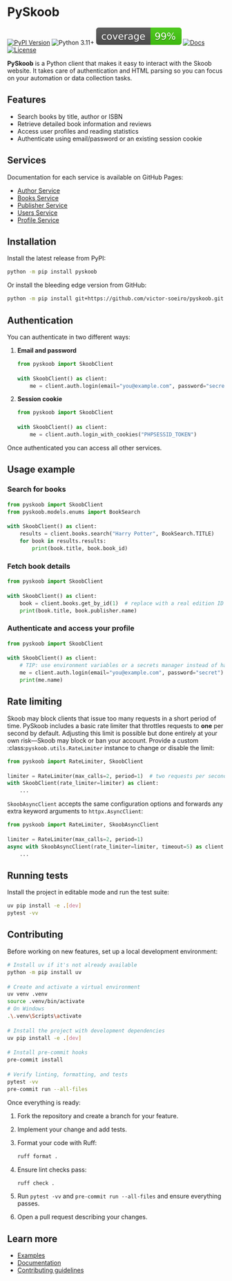 # PySkoob
[![PyPI Version](https://img.shields.io/pypi/v/pyskoob?style=flat-square&logo=pypi)](https://pypi.org/project/pyskoob/)
![Python 3.11+](https://img.shields.io/badge/python-3.11%2B-blue?style=flat-square&logo=python)
[![Coverage](https://raw.githubusercontent.com/victor-soeiro/pyskoob/main/docs/img/coverage.svg)](https://github.com/victor-soeiro/pyskoob/actions/workflows/ci.yml)
[![Docs](https://img.shields.io/badge/docs-latest-blue?style=flat-square)](https://victor-soeiro.github.io/pyskoob/)
[![License](https://img.shields.io/github/license/victor-soeiro/pyskoob?style=flat-square)](LICENSE)

**PySkoob** is a Python client that makes it easy to interact with the Skoob website. It takes care of authentication and HTML parsing so you can focus on your automation or data collection tasks.

## Features

* Search books by title, author or ISBN
* Retrieve detailed book information and reviews
* Access user profiles and reading statistics
* Authenticate using email/password or an existing session cookie

## Services

Documentation for each service is available on GitHub Pages:

* [Author Service](https://victor-soeiro.github.io/pyskoob/author_service/)
* [Books Service](https://victor-soeiro.github.io/pyskoob/books_service/)
* [Publisher Service](https://victor-soeiro.github.io/pyskoob/publishers_service/)
* [Users Service](https://victor-soeiro.github.io/pyskoob/users_service/)
* [Profile Service](https://victor-soeiro.github.io/pyskoob/profile_service/)

## Installation

Install the latest release from PyPI:

```bash
python -m pip install pyskoob
```

Or install the bleeding edge version from GitHub:

```bash
python -m pip install git+https://github.com/victor-soeiro/pyskoob.git
```

## Authentication

You can authenticate in two different ways:

1. **Email and password**

   ```python
   from pyskoob import SkoobClient

   with SkoobClient() as client:
       me = client.auth.login(email="you@example.com", password="secret")
   ```

2. **Session cookie**

   ```python
   from pyskoob import SkoobClient

   with SkoobClient() as client:
       me = client.auth.login_with_cookies("PHPSESSID_TOKEN")
   ```

Once authenticated you can access all other services.

## Usage example

### Search for books

```python
from pyskoob import SkoobClient
from pyskoob.models.enums import BookSearch

with SkoobClient() as client:
    results = client.books.search("Harry Potter", BookSearch.TITLE)
    for book in results.results:
        print(book.title, book.book_id)
```

### Fetch book details

```python
from pyskoob import SkoobClient

with SkoobClient() as client:
    book = client.books.get_by_id(1)  # replace with a real edition ID
    print(book.title, book.publisher.name)
```

### Authenticate and access your profile

```python
from pyskoob import SkoobClient

with SkoobClient() as client:
    # TIP: use environment variables or a secrets manager instead of hard-coding credentials
    me = client.auth.login(email="you@example.com", password="secret")
    print(me.name)
```

## Rate limiting

Skoob may block clients that issue too many requests in a short period of
time. PySkoob includes a basic rate limiter that throttles requests to **one**
per second by default. Adjusting this limit is possible but done entirely at
your own risk—Skoob may block or ban your account. Provide a custom
:class:`pyskoob.utils.RateLimiter` instance to change or disable the limit:

```python
from pyskoob import RateLimiter, SkoobClient

limiter = RateLimiter(max_calls=2, period=1)  # two requests per second (use at your own risk)
with SkoobClient(rate_limiter=limiter) as client:
    ...
```

``SkoobAsyncClient`` accepts the same configuration options and forwards any
extra keyword arguments to ``httpx.AsyncClient``:

```python
from pyskoob import RateLimiter, SkoobAsyncClient

limiter = RateLimiter(max_calls=2, period=1)
async with SkoobAsyncClient(rate_limiter=limiter, timeout=5) as client:
    ...
```

## Running tests

Install the project in editable mode and run the test suite:

```bash
uv pip install -e .[dev]
pytest -vv
```

## Contributing

Before working on new features, set up a local development environment:

```bash
# Install uv if it's not already available
python -m pip install uv

# Create and activate a virtual environment
uv venv .venv
source .venv/bin/activate
# On Windows
.\.venv\Scripts\activate

# Install the project with development dependencies
uv pip install -e .[dev]

# Install pre-commit hooks
pre-commit install

# Verify linting, formatting, and tests
pytest -vv
pre-commit run --all-files
```

Once everything is ready:

1. Fork the repository and create a branch for your feature.
2. Implement your change and add tests.
3. Format your code with Ruff:

   ```bash
   ruff format .
   ```
4. Ensure lint checks pass:

   ```bash
   ruff check .
   ```
5. Run `pytest -vv` and `pre-commit run --all-files` and ensure everything passes.
6. Open a pull request describing your changes.

## Learn more

* [Examples](https://victor-soeiro.github.io/pyskoob/advanced_usage/)
* [Documentation](https://victor-soeiro.github.io/pyskoob/)
* [Contributing guidelines](https://victor-soeiro.github.io/pyskoob/contributing/)
